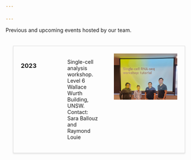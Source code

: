 ```yaml
---

---
```


Previous and upcoming events hosted by our team.

<head>
<meta charset="UTF-8">
<meta name="viewport" content="width=device-width, initial-scale=1.0">
<title>Event Display</title>
<style>
  .event-container {
    display: flex;
    flex-wrap: wrap;
    padding: 20px;
    justify-content: space-between;
  }
  .event {
    display: flex;
    margin-bottom: 20px;
    border: 1px solid #ddd;
    box-shadow: 0 2px 4px rgba(0,0,0,0.1);
    colour: white;
  }
  .event > div {
    padding: 20px;
  }
  .year, .text-info {
    flex: 1;
  }
  .photo {
    flex: 2;
  }
  .photo img {
    width: 100%;
    height: auto;
  }
</style>
</head>
<body>

<div class="event-container">


  <div class="event">
    <div class="year">
      <h3>2023</h3>
    </div>
    <div class="text-info">
      <p> Single-cell analysis workshop. Level 6 Wallace Wurth Building, UNSW. Contact: Sara Ballouz and Raymond Louie</p>
    </div>
    <div class="photo">
      <img src="scworkshop2023.jpeg" alt="Event Photo">
    </div>
  </div>

  <!-- Add more events here -->
</div>

</body>

